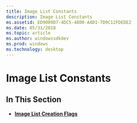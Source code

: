 ```yaml
---
title: Image List Constants
description: Image List Constants
ms.assetid: ED9009D7-4DC5-4800-A4D1-7D9C12FDEDE2
ms.date: 05/31/2018
ms.topic: article
ms.author: windowssdkdev
ms.prod: windows
ms.technology: desktop
---
```


# Image List Constants

## In This Section

-   [**Image List Creation Flags**](ilc-constants.md)

 

 




